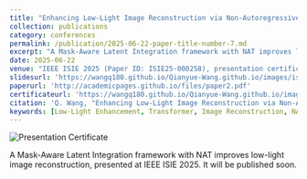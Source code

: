 ```yaml
---
title: "Enhancing Low-Light Image Reconstruction via Non-Autoregressive Transformers: A Mask-Aware Latent Integration Framework"
collection: publications
category: conferences
permalink: /publication/2025-06-22-paper-title-number-7.md
excerpt: "A Mask-Aware Latent Integration framework with NAT improves low-light image reconstruction, presented at IEEE ISIE 2025.It will be published soon"
date: 2025-06-22 
venue: "IEEE ISIE 2025 (Paper ID: ISIE25-000258), presentation certificate and talk attached below"
slidesurl: 'https://wangq180.github.io/Qianyue-Wang.github.io/images/isie2025_certificate.png'
paperurl: 'http://academicpages.github.io/files/paper2.pdf'
certificateurl: 'https://wangq180.github.io/Qianyue-Wang.github.io/images/isie2025_certificate.png'
citation: 'Q. Wang, "Enhancing Low-Light Image Reconstruction via Non-Autoregressive Transformers," in IEEE ISIE 2025, accepted, to appear.'
keywords: [Low-Light Enhancement, Transformer, Image Reconstruction, NAT, GLARE]
---
```


![Presentation Certificate](https://wangq180.github.io/Qianyue-Wang.github.io/images/isie2025_certificate.png)


A Mask-Aware Latent Integration framework with NAT improves low-light image reconstruction, presented at IEEE ISIE 2025. It will be published soon.

